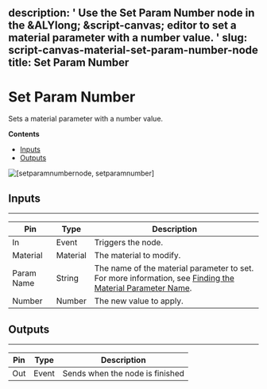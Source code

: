 description: ' Use the Set Param Number node in the &ALYlong; &script-canvas; editor
  to set a material parameter with a number value. '
slug: script-canvas-material-set-param-number-node
title: Set Param Number
---
# Set Param Number<a name="script-canvas-material-set-param-number-node"></a>

Sets a material parameter with a number value\.

**Contents**
+ [Inputs](#script-canvas-material-set-param-number-node-input)
+ [Outputs](#script-canvas-material-set-param-number-node-output)

![\[setparamnumbernode, setparamnumber\]](/images/scripting/script-canvas/scriptcanvasnodes/script-canvas-set-param-number-node.png)

## Inputs<a name="script-canvas-material-set-param-number-node-input"></a>


****  

| Pin | Type | Description | 
| --- | --- | --- | 
| In | Event | Triggers the node\. | 
| Material | Material |  The material to modify\.  | 
| Param Name | String |  The name of the material parameter to set\. For more information, see [Finding the Material Parameter Name](material-param-names.md)\.  | 
| Number | Number |  The new value to apply\.  | 

## Outputs<a name="script-canvas-material-set-param-number-node-output"></a>


****  

| Pin | Type | Description | 
| --- | --- | --- | 
| Out | Event | Sends when the node is finished | 